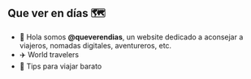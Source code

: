## Que ver en días 🗺️

- 👋 Hola somos **@queverendias**, un website dedicado a aconsejar a viajeros, nomadas digitales, aventureros, etc.
- ✈️ World travelers
- 💸 Tips para viajar barato

<!---
queverendias/queverendias is a ✨ special ✨ repository because its `README.md` (this file) appears on your GitHub profile.
You can click the Preview link to take a look at your changes.
--->
